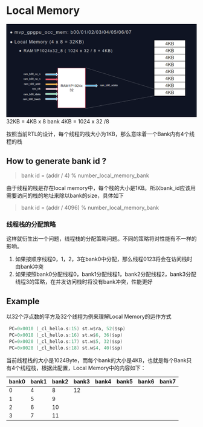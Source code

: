 # Local Memory

![local memory](../../_images/local-memory.png)
32KB = 4KB x 8 bank
4KB = 1024 x 32 /8

按照当前RTL的设计，每个线程的栈大小为1KB，那么意味着一个Bank内有4个线程的栈

## How to generate bank id ?

> bank id = (addr / 4) % number_local_memory_bank

由于线程的栈是存在local memory中，每个栈的大小是1KB。所以bank_id应该用需要访问的栈的地址来除以bank的size，具体如下
> bank id = (addr / 4096) % number_local_memory_bank

### 线程栈的分配策略

这样就衍生出一个问题，线程栈的分配策略问题。不同的策略将对性能有不一样的影响。

1. 如果按顺序线程0，1，2，3在bank0中分配，那么线程0123将会在访问栈时由bank冲突
2. 如果按照bank0分配线程0，bank1分配线程1，bank2分配线程2，bank3分配线程3的策略，在并发访问栈时将没有bank冲突，性能更好

## Example

以32个浮点数的平方及32个线程为例来理解Local Memory的运作方式

```asm
 PC=0x0010 (_cl_hello.s:15) st.w$ra, 52($sp)
 PC=0x0018 (_cl_hello.s:16) st.w$6, 36($sp)
 PC=0x0020 (_cl_hello.s:17) st.w$5, 32($sp)
 PC=0x0028 (_cl_hello.s:18) st.w$4, 40($sp)
```

当前线程栈的大小是1024Byte，而每个bank的大小是4KB，也就是每个Bank只有4个线程栈，根据此配置，Local Memory中的内容如下：

|bank0|bank1|bank2|bank3|bank4|bank5|bank6|bank7|
|:--  |:--  |:--|:--|:--|:--|:--|:--|
|0    |4    |8  |12 |||||
|1    |5    |9  ||||||
|2    |6    |10 ||||||
|3    |7    |11 ||||||
